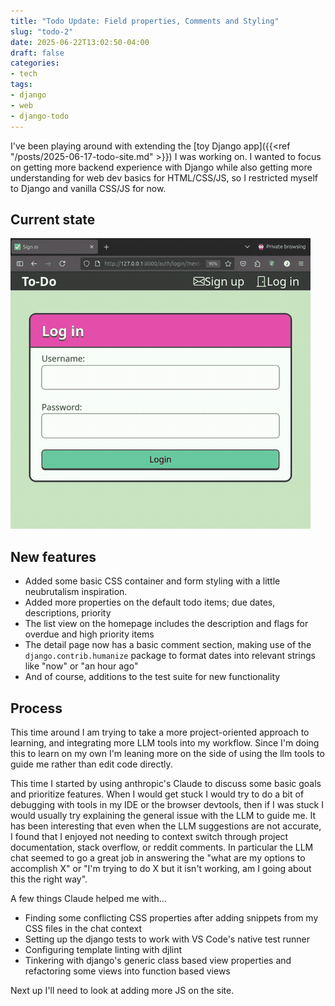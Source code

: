 ```yaml
---
title: "Todo Update: Field properties, Comments and Styling"
slug: "todo-2"
date: 2025-06-22T13:02:50-04:00
draft: false
categories:
- tech
tags:
- django
- web
- django-todo
---
```


I've been playing around with extending the [toy Django app]({{<ref "/posts/2025-06-17-todo-site.md" >}}) I was working on. I wanted to focus on getting more backend experience with Django while also getting more understanding for web dev basics for HTML/CSS/JS, so I restricted myself to Django and vanilla CSS/JS for now.

## Current state

![image](site-example.gif#center)

## New features

* Added some basic CSS container and form styling with a little neubrutalism inspiration.
* Added more properties on the default todo items; due dates, descriptions, priority
* The list view on the homepage includes the description and flags for overdue and high priority items
* The detail page now has a basic comment section, making use of the `django.contrib.humanize` package to format dates into relevant strings like "now" or "an hour ago"
* And of course, additions to the test suite for new functionality

## Process

This time around I am trying to take a more project-oriented approach to learning, and integrating more LLM tools into my workflow. Since I'm doing this to learn on my own I'm leaning more on the side of using the llm tools to guide me rather than edit code directly.

This time I started by using anthropic's Claude to discuss some basic goals and prioritize features. When I would get stuck I would try to do a bit of debugging with tools in my IDE or the browser devtools, then if I was stuck I would usually try explaining the general issue with the LLM to guide me. It has been interesting that even when the LLM suggestions are not accurate, I found that I enjoyed not needing to context switch through project documentation, stack overflow, or reddit comments. In particular the LLM chat seemed to go a great job in answering the "what are my options to accomplish X" or "I'm trying to do X but it isn't working, am I going about this the right way".

A few things Claude helped me with...

* Finding some conflicting CSS properties after adding snippets from my CSS files in the chat context
* Setting up the django tests to work with VS Code's native test runner
* Configuring template linting with djlint
* Tinkering with django's generic class based view properties and refactoring some views into function based views

Next up I'll need to look at adding more JS on the site.
